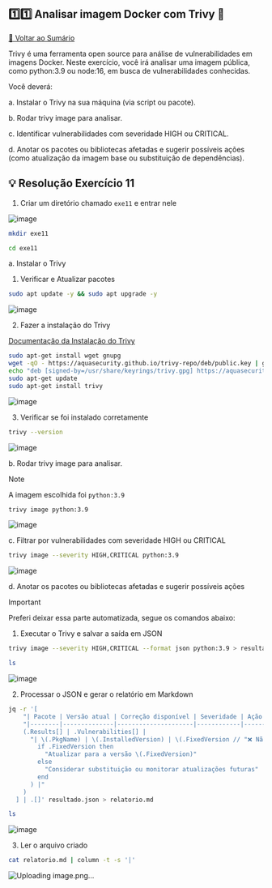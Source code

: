 ## 1️⃣1️⃣ Analisar imagem Docker com Trivy 🔴

[🔼 Voltar ao Sumário](https://github.com/andrrade/Docker-Exercises-CompassUOL?tab=readme-ov-file#sum%C3%A1rio-)

Trivy é uma ferramenta open source para análise de vulnerabilidades em imagens 
Docker. Neste exercício, você irá analisar uma imagem pública, como python:3.9 ou 
node:16, em busca de vulnerabilidades conhecidas.

Você deverá:

a. Instalar o Trivy na sua máquina (via script ou pacote).

b. Rodar trivy image <nome-da-imagem> para analisar.

c. Identificar vulnerabilidades com severidade HIGH ou CRITICAL.

d. Anotar os pacotes ou bibliotecas afetadas e sugerir possíveis ações (como 
atualização da imagem base ou substituição de dependências).

## 💡 Resolução Exercício 11

1. Criar um diretório chamado `exe11` e entrar nele

![image](https://github.com/user-attachments/assets/7384948b-78fa-4013-986e-0f32d1f5ede0)

```bash
mkdir exe11
```

```bash
cd exe11
```

a. Instalar o Trivy

1. Verificar e Atualizar pacotes

```bash
sudo apt update -y && sudo apt upgrade -y
```

![image](https://github.com/user-attachments/assets/98a38f2c-429d-4088-94ce-5a81209c5399)

2. Fazer a instalação do Trivy

[Documentação da Instalação do Trivy](https://trivy.dev/v0.57/getting-started/installation/)

```bash
sudo apt-get install wget gnupg
wget -qO - https://aquasecurity.github.io/trivy-repo/deb/public.key | gpg --dearmor | sudo tee /usr/share/keyrings/trivy.gpg > /dev/null
echo "deb [signed-by=/usr/share/keyrings/trivy.gpg] https://aquasecurity.github.io/trivy-repo/deb generic main" | sudo tee -a /etc/apt/sources.list.d/trivy.list
sudo apt-get update
sudo apt-get install trivy
```

![image](https://github.com/user-attachments/assets/95fe255d-48e8-4f07-b9db-3789556cda85)

3. Verificar se foi instalado corretamente

```bash
trivy --version
```

![image](https://github.com/user-attachments/assets/90a9539c-805f-4303-9e75-a30f71f31ac3)

b. Rodar trivy image <nome-da-imagem> para analisar.
> [!NOTE]
> A imagem escolhida foi `python:3.9`

```bash
trivy image python:3.9
```

![image](https://github.com/user-attachments/assets/bc904a06-b0d7-40b6-91d1-3a4729d212af)

c. Filtrar por vulnerabilidades com severidade HIGH ou CRITICAL

```bash
trivy image --severity HIGH,CRITICAL python:3.9
```

![image](https://github.com/user-attachments/assets/9edfdd79-16fa-4568-9c7e-2147ea8811c4)

d. Anotar os pacotes ou bibliotecas afetadas e sugerir possíveis ações
> [!IMPORTANT]
> Preferi deixar essa parte automatizada, segue os comandos abaixo:

1. Executar o Trivy e salvar a saída em JSON

```bash
trivy image --severity HIGH,CRITICAL --format json python:3.9 > resultado.json
```

```bash
ls
```

![image](https://github.com/user-attachments/assets/e4886506-ef09-4e74-945b-7bd1f9102311)

2. Processar o JSON e gerar o relatório em Markdown

```bash 
jq -r '[
    "| Pacote | Versão atual | Correção disponível | Severidade | Ação sugerida |",
    "|--------|--------------|---------------------|------------|---------------|",
    (.Results[] | .Vulnerabilities[] | 
      "| \(.PkgName) | \(.InstalledVersion) | \(.FixedVersion // "❌ Não") | \(.Severity) | \(
        if .FixedVersion then 
          "Atualizar para a versão \(.FixedVersion)" 
        else 
          "Considerar substituição ou monitorar atualizações futuras" 
        end
      ) |"
    )
  ] | .[]' resultado.json > relatorio.md
```

```bash
ls
```

![image](https://github.com/user-attachments/assets/61fdd246-1427-4b22-8de3-b8fa3c0835b0)

3. Ler o arquivo criado

```bash
cat relatorio.md | column -t -s '|'
```

![Uploading image.png…]()
